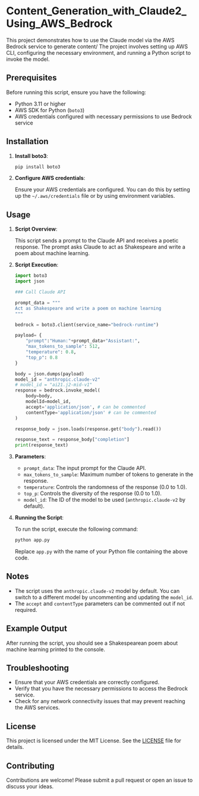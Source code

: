 # Content_Generation_with_Claude2_Using_AWS_Bedrock

This project demonstrates how to use the Claude model via the AWS Bedrock service to generate content/ The project involves setting up AWS CLI, configuring the necessary environment, and running a Python script to invoke the model.

## Prerequisites

Before running this script, ensure you have the following:

- Python 3.11 or higher
- AWS SDK for Python (`boto3`)
- AWS credentials configured with necessary permissions to use Bedrock service

## Installation

1. **Install boto3**:

    ```bash
    pip install boto3
    ```

2. **Configure AWS credentials**:

    Ensure your AWS credentials are configured. You can do this by setting up the `~/.aws/credentials` file or by using environment variables.

## Usage

1. **Script Overview**:

    This script sends a prompt to the Claude API and receives a poetic response. The prompt asks Claude to act as Shakespeare and write a poem about machine learning.

2. **Script Execution**:

    ```python
    import boto3
    import json

    ### Call Claude API

    prompt_data = """
    Act as Shakespeare and write a poem on machine learning
    """

    bedrock = boto3.client(service_name="bedrock-runtime")

    payload= {
        "prompt":"Human:"+prompt_data+"Assistant:",
        "max_tokens_to_sample": 512,
        "temperature": 0.8,
        "top_p": 0.8
    }

    body = json.dumps(payload)
    model_id = "anthropic.claude-v2"
    # model_id = "ai21.j2-mid-v1"
    response = bedrock.invoke_model(
        body=body,
        modelId=model_id,
        accept='application/json', # can be commented
        contentType='application/json' # can be commented
    )

    response_body = json.loads(response.get("body").read())

    response_text = response_body["completion"]
    print(response_text)
    ```

3. **Parameters**:

    - `prompt_data`: The input prompt for the Claude API.
    - `max_tokens_to_sample`: Maximum number of tokens to generate in the response.
    - `temperature`: Controls the randomness of the response (0.0 to 1.0).
    - `top_p`: Controls the diversity of the response (0.0 to 1.0).
    - `model_id`: The ID of the model to be used (`anthropic.claude-v2` by default).

4. **Running the Script**:

    To run the script, execute the following command:

    ```bash
    python app.py
    ```

    Replace `app.py` with the name of your Python file containing the above code.

## Notes

- The script uses the `anthropic.claude-v2` model by default. You can switch to a different model by uncommenting and updating the `model_id`.
- The `accept` and `contentType` parameters can be commented out if not required.

## Example Output

After running the script, you should see a Shakespearean poem about machine learning printed to the console.

## Troubleshooting

- Ensure that your AWS credentials are correctly configured.
- Verify that you have the necessary permissions to access the Bedrock service.
- Check for any network connectivity issues that may prevent reaching the AWS services.

## License

This project is licensed under the MIT License. See the [LICENSE](LICENSE) file for details.

## Contributing

Contributions are welcome! Please submit a pull request or open an issue to discuss your ideas.
